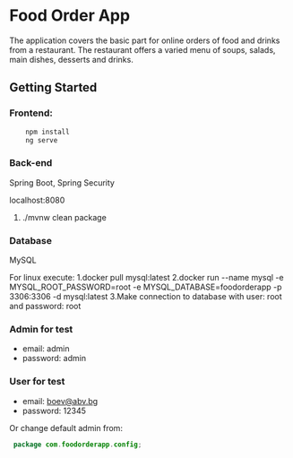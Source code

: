 # Food Order App

The application covers the basic part for online orders of food and drinks from a restaurant. 
The restaurant offers a varied menu of soups, salads, main dishes, desserts and drinks.


## Getting Started

### Frontend: 
```bash
    npm install
    ng serve 
```    

### Back-end
Spring Boot, Spring Security

localhost:8080

1. ./mvnw clean package

### Database
MySQL

For linux execute:
1.docker pull mysql:latest
2.docker run --name mysql -e MYSQL_ROOT_PASSWORD=root -e MYSQL_DATABASE=foodorderapp -p 3306:3306 -d mysql:latest
3.Make connection to database with user: root and password: root

### Admin for test

* email: admin
* password: admin

### User for test
* email: boev@abv.bg
* password: 12345

Or change default admin from:
```java
 package com.foodorderapp.config;
```
